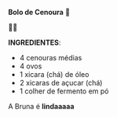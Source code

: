 **Bolo de Cenoura** :carrot:



:grapes::green_heart:





**INGREDIENTES**:

- 4 cenouras médias
- 4 ovos
- 1 xicara (chá) de óleo
- 2 xicaras de açucar (chá)
- 1 colher de fermento em pó



A Bruna é **lindaaaaa**
